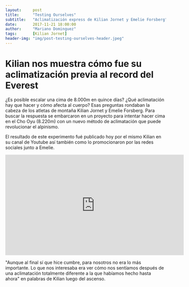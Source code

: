```yaml
---
layout:     post
title:      "Testing Ourselves"
subtitle:   "Aclimatización express de Kilian Jornet y Emelie Forsberg"
date:       2017-11-21 18:00:00
author:     "Mariano Dominguez"
tags:       [Kilian Jornet]
header-img: "img/post-testing-ourselves-header.jpeg"
---
```


<h1 id="introducción-">Kilian nos muestra cómo fue su aclimatización previa al record del Everest</h1>

<p>¿Es posible escalar una cima de 8.000m en quince días? ¿Qué aclimatación hay que hacer y cómo afecta al cuerpo? Esas preguntas rondaban la cabeza de los atletas de montaña Kilian Jornet y Emelie Forsberg. Para buscar la respuesta se embarcaron en un proyecto para intentar hacer cima en el Cho Oyu (8.220m) con un nuevo método de aclimatación que puede revolucionar el alpinismo.<p>

<p>El resultado de este experimento fué publicado hoy por el mismo Kilian en su canal de Youtube así también como lo promocionaron por las redes sociales junto a Emelie.<p>

<iframe width="560" height="315" src="https://www.youtube.com/embed/AZ9Qi99yZvY" frameborder="0" allowfullscreen></iframe>

<p>"Aunque al final sí que hice cumbre, para nosotros no era lo más importante. Lo que nos interesaba era ver cómo nos sentíamos después de una aclimatación totalmente diferente a la que habíamos hecho hasta ahora" en palabras de Kilian luego del ascenso.<p>
